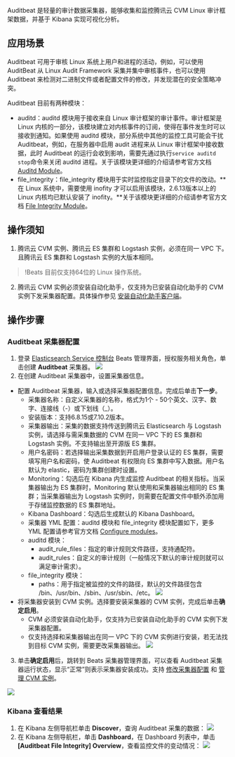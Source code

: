 Auditbeat 是轻量的审计数据采集器，能够收集和监控腾讯云 CVM Linux 审计框架数据，并基于 Kibana 实现可视化分析。

## 应用场景
Auditbeat 可用于审核 Linux 系统上用户和进程的活动，例如，可以使用 AuditBeat 从 Linux Audit Framework 采集并集中审核事件，也可以使用 Auditbeat 来检测对二进制文件或者配置文件的修改，并发现潜在的安全策略冲突。  

Auditbeat 目前有两种模块：
- auditd：auditd 模块用于接收来自 Linux 审计框架的审计事件。审计框架是 Linux 内核的一部分，该模块建立对内核事件的订阅，使得在事件发生时可以接收到通知。如果使用 auditd 模块，部分系统中其他的监控工具可能会干扰 Auditbeat，例如，在服务器中启用 audit 进程来从 Linux 审计框架中接收数据，此时 Auditbeat 的运行会收到影响，需要先通过执行`service auditd stop`命令来关闭 auditd 进程。关于该模块更详细的介绍请参考官方文档 [Auditd Module](https://www.elastic.co/guide/en/beats/auditbeat/7.15/auditbeat-module-auditd.html)。
- file\_integrity：file\_integrity 模块用于实时监控指定目录下的文件的改动。**在 Linux 系统中，需要使用 inofity 才可以启用该模块，2.6.13版本以上的 Linux 内核均已默认安装了 inofity。**关于该模块更详细的介绍请参考官方文档 [File Integrity Module](https://www.elastic.co/guide/en/beats/auditbeat/7.15/auditbeat-module-file_integrity.html)。

## 操作须知
1. 腾讯云 CVM 实例、腾讯云 ES 集群和 Logstash 实例，必须在同一 VPC 下。且腾讯云 ES 集群和 Logstash 实例的大版本相同。
>!Beats 目前仅支持64位的 Linux 操作系统。
2. 腾讯云 CVM 实例必须安装自动化助手，仅支持为已安装自动化助手的 CVM 实例下发采集器配置。具体操作参见 [安装自动化助手客户端](https://cloud.tencent.com/document/product/1340/51945)。

## 操作步骤
### Auditbeat 采集器配置
1. 登录 [Elasticsearch Service 控制台](https://console.cloud.tencent.com/es/beats) Beats 管理界面，授权服务相关角色，单击创建 **Auditbeat** 采集器。
![](https://qcloudimg.tencent-cloud.cn/raw/363699bcac5ef6ede32ef066a9ecc79f.png)
2. 在创建 Auditbeat 采集器中，设置采集器信息。
 - 配置 Auditbeat 采集器，输入或选择采集器配置信息。完成后单击**下一步**。
     - 采集器名称：自定义采集器的名称，格式为1个 - 50个英文、汉字、数字、连接线（-）或下划线（\_）。 
     - 安装版本：支持6.8.15或7.10.2版本。  
     - 采集器输出：采集的数据支持传送到腾讯云 Elasticsearch 与 Logstash 实例，请选择与需采集数据的 CVM 在同一 VPC 下的 ES 集群和 Logstash 实例。不支持输出至开源版 ES 集群。
     - 用户名密码：若选择输出采集数据到开启用户登录认证的 ES 集群，需要填写用户名和密码，使 Auditbeat 有权限向 ES 集群中写入数据。用户名默认为 elastic，密码为集群创建时设置。
     - Monitoring：勾选后在 Kibana 内生成监控 Auditbeat 的相关指标。当采集器输出为 ES 集群时，Monitoring 默认使用和采集器输出相同的 ES 集群；当采集器输出为 Logstash 实例时，则需要在配置文件中额外添加用于存储监控数据的 ES 集群地址。
     - Kibana Dashboard：勾选后生成默认的 Kibana Dashboard。  
     - 采集器 YML 配置：auditd 模块和 file\_integrity 模块配置如下，更多 YML 配置请参考官方文档 [Configure modules](https://www.elastic.co/guide/en/beats/auditbeat/7.15/configuration-auditbeat.html)。
      - auditd 模块：
          - audit\_rule\_files：指定的审计规则文件路径，支持通配符。
          - audit\_rules：自定义的审计规则（一般情况下默认的审计规则就可以满足审计需求）。
      - file\_integrity 模块：
         - paths：用于指定被监控的文件的路径，默认的文件路径包含 /bin、/usr/bin、/sbin、/usr/sbin、/etc。
![](https://qcloudimg.tencent-cloud.cn/raw/f9e6e33cdbb407b16a2af762ccbeee29.png)
 - 将采集器安装到 CVM 实例。选择要安装采集器的 CVM 实例，完成后单击**确定启用**。
     - CVM 必须安装自动化助手，仅支持为已安装自动化助手的 CVM 实例下发采集器配置。
     - 仅支持选择和采集器输出在同一 VPC 下的 CVM 实例进行安装，若无法找到目标 CVM 实例，需要更改采集器输出。
![](https://qcloudimg.tencent-cloud.cn/raw/664edd917bb188e4a0686cae525ac7a5.png)
3. 单击**确定启用**后，跳转到 Beats 采集器管理界面，可以查看 Auditbeat 采集器运行状态，显示“正常”则表示采集器安装成功。支持 [修改采集器配置](https://cloud.tencent.com/document/product/845/63301) 和 [管理 CVM 实例](https://cloud.tencent.com/document/product/845/63302)。

![](https://qcloudimg.tencent-cloud.cn/raw/5fa28e39ad540a9b7a289a09d2ee6923.png)

### Kibana 查看结果
1. 在 Kibana 左侧导航栏单击 **Discover**，查询 Auditbeat 采集的数据：
   ![](https://main.qcloudimg.com/raw/7e05fff2cf738d49901f6ecbe25a9a91.png)
2. 在 Kibana 左侧导航栏，单击 **Dashboard**，在 Dashboard 列表中，单击 **[Auditbeat File Integrity] Overview**，查看监控文件的变动情况：
   ![](https://main.qcloudimg.com/raw/d6faf740ca520cb2968432bf2f83cd94.png)

